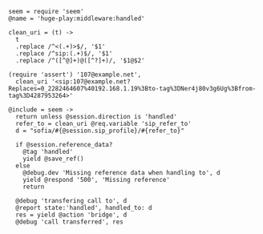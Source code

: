     seem = require 'seem'
    @name = 'huge-play:middleware:handled'

    clean_uri = (t) ->
      t
      .replace /^<(.+)>$/, '$1'
      .replace /^sip:(.+)$/, '$1'
      .replace /^([^@]+)@([^?]+)/, '$1@$2'

    (require 'assert') '107@example.net',
      clean_uri '<sip:107@example.net?Replaces=0_2282464607%40192.168.1.19%3Bto-tag%3DNer4j80v3g6Ug%3Bfrom-tag%3D4287953264>'

    @include = seem ->
      return unless @session.direction is 'handled'
      refer_to = clean_uri @req.variable 'sip_refer_to'
      d = "sofia/#{@session.sip_profile}/#{refer_to}"

      if @session.reference_data?
        @tag 'handled'
        yield @save_ref()
      else
        @debug.dev 'Missing reference data when handling to', d
        yield @respond '500', 'Missing reference'
        return

      @debug 'transfering call to', d
      @report state:'handled', handled_to: d
      res = yield @action 'bridge', d
      @debug 'call transferred', res
